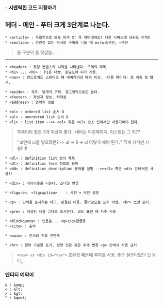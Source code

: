 ### - 시멘틱한 코드 지향하기
## 헤더 - 메인 - 푸터 크게 3단계로 나눈다.
    * <article> : 독립적으로 봐도 어색 X! 똑 떼어내어도! 다른 서비스에 놔둬도 어색X		
    * <section> : 연관성 있는 문서의 구획을 나눌 때 ex)뉴스섹션, ~섹션
> 둘 구분이 좀 헷갈림...
---
    * <header> : 특정 컨텐츠의 시작을 나타낸다. 구역의 제목
    * <h1> ... <h6> : h1은 대빵. 중요도에 따라 사용.
    * <nav> : 안드로이드 스튜디오 때 네비게이션 바와 비슷. -다른 페이지- 로 이동 및 탐색.

    * <aside> : 각주. 별개의 구획. 광고영역으로도 쓴다.
    * <footer> : 작성자 정보, 저작권
    * <address> : 연락처 정보

    * <ol> : ordered list 순서 O
    * <ul> : unordered list 순서 X
    * <li> : list item -->> <ol> 혹은 <ul> 요소 안에서만 사용되어야 한다.
> 목록이라 함은 3개 이상이 좋다.. 네비는 다른페이지, 리스트는 그 외??
> 
> ''ul안에 ul을 넣으려면? -> ul -> li -> ul 이렇게 해야 된다.'' 직계 자식만 사용!!!!!

    * <dl> : definition list 정의 목록
    * <dt> : definition term 정의할 용어
    * <dd> : definition description 용어를 설명 -->><dl> 혹은 <dt> 안에서만 사용!!

    * <div> : 레이아웃을 나눈다. 스타일 변경

    * <figure>, <figcaption>	: 사진 + 사진 설명

    * <p> : 단락을 표시하는 태그. 완결된 내용. 줄바꿈으로 쓰지 마셈. <br> 쓰면 된다.

    * <pre> : 작성된 내용 그대로 표시한다. 코드 표현 때 자주 사용

    * <blockquote> : 인용문... <q></q>한줄용
    * <cite> : 출처

    * <main> : 문서의 주요 콘텐츠

    * <hr> : 원래 가로줄 표기, 장면 전환 혹은 주제 변경 <p> 안에서 사용 금지
> `<nav> vs <div id="nav">` 호환성 때문에 후자를 사용. 좋은 질문이었던 것 같다,,,

### 엔티티 예약어
    & : &amp;
    < : &lt;
    > : &gt;
    " : &quot;
